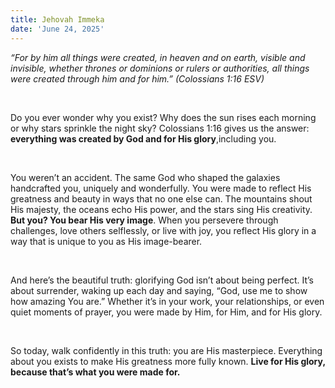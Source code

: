 ```yaml
---
title: Jehovah Immeka
date: 'June 24, 2025'
---
```



<script>
  import { theme2 } from '../../../../store/themes/theme2.svelte';
  import ArticleHero from '../../../../components/article_components/article_hero.svelte';
  import ArticleHeader from '../../../../components/article_components/article_header.svelte';
</script>

<ArticleHero 
  title={title} 
  date={date}
  subtopic={theme2.subtopics[7]} 
/>


<ArticleHeader content="Created by Him, for Him" />

_“For by him all things were created, in heaven and on earth, visible and invisible, whether thrones or dominions or rulers or authorities, all things were created through him and for him.” (Colossians 1:16 ESV)_

<br />

Do you ever wonder why you exist? Why does the sun rises each morning or why stars sprinkle the night sky? Colossians 1:16 gives us the answer: **everything was created by God and for His glory**,including you.

<br />

You weren’t an accident. The same God who shaped the galaxies handcrafted you, uniquely and wonderfully. You were made to reflect His greatness and beauty in ways that no one else can. The mountains shout His majesty, the oceans echo His power, and the stars sing His creativity. **But you? You bear His very image**. When you persevere through challenges, love others selflessly, or live with joy, you reflect His glory in a way that is unique to you as His image-bearer. 

<br />

And here’s the beautiful truth: glorifying God isn’t about being perfect. It’s about surrender, waking up each day and saying, “God, use me to show how amazing You are.” Whether it’s in your work, your relationships, or even quiet moments of prayer, you were made by Him, for Him, and for His glory.

<br />

So today, walk confidently in this truth: you are His masterpiece. Everything about you exists to make His greatness more fully known. **Live for His glory, because that’s what you were made for.**
